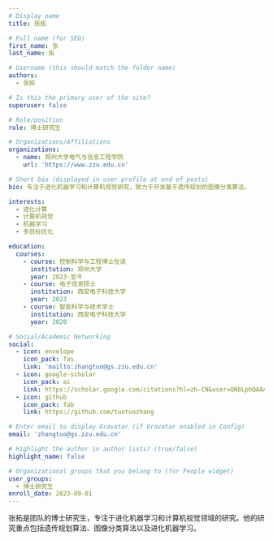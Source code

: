 ```yaml
---
# Display name
title: 张拓

# Full name (for SEO)
first_name: 张
last_name: 拓

# Username (this should match the folder name)
authors:
  - 张拓

# Is this the primary user of the site?
superuser: false

# Role/position
role: 博士研究生

# Organizations/Affiliations
organizations:
  - name: 郑州大学电气与信息工程学院
    url: 'https://www.zzu.edu.cn'

# Short bio (displayed in user profile at end of posts)
bio: 专注于进化机器学习和计算机视觉研究，致力于开发基于遗传规划的图像分类算法。

interests:
  - 进化计算
  - 计算机视觉
  - 机器学习
  - 多目标优化

education:
  courses:
    - course: 控制科学与工程博士在读
      institution: 郑州大学
      year: 2023-至今
    - course: 电子信息硕士
      institution: 西安电子科技大学
      year: 2023
    - course: 智能科学与技术学士
      institution: 西安电子科技大学
      year: 2020

# Social/Academic Networking
social:
  - icon: envelope
    icon_pack: fas
    link: 'mailto:zhangtuo@gs.zzu.edu.cn'
  - icon: google-scholar
    icon_pack: ai
    link: https://scholar.google.com/citations?hl=zh-CN&user=QNbLphQAAAAJ
  - icon: github
    icon_pack: fab
    link: https://github.com/tuotuozhang

# Enter email to display Gravatar (if Gravatar enabled in Config)
email: 'zhangtuo@gs.zzu.edu.cn'

# Highlight the author in author lists? (true/false)
highlight_name: false

# Organizational groups that you belong to (for People widget)
user_groups:
  - 博士研究生
enroll_date: 2023-09-01
---
```


张拓是团队的博士研究生，专注于进化机器学习和计算机视觉领域的研究。他的研究重点包括遗传规划算法、图像分类算法以及进化机器学习。

